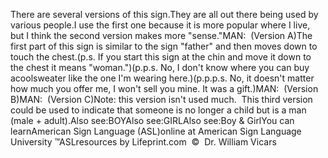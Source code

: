 There are several versions of this sign.They are all out there being used by various people.I use the 
  first one because it is more popular where I live, but I think the second version 
	makes more "sense."MAN:  (Version A)The first part of this sign is similar to the sign "father" and then moves 
	down to touch the chest.(p.s. If you start this sign at the chin and move it down to the chest 
	it means "woman.")(p.p.s. No, I don't know where you can buy acoolsweater like the one 
	I'm wearing here.)(p.p.p.s. No, it doesn't matter how much you offer me, I won't sell you mine. 
	It was a gift.)MAN:  (Version B)MAN:  (Version C)Note: this version isn't used much.
 This third version could be used to indicate that someone 
  is no longer a child but is a man (male + adult).Also see:BOYAlso see:GIRLAlso see:Boy & GirlYou can learnAmerican Sign Language (ASL)online at American Sign Language University ™ASLresources by Lifeprint.com  ©  Dr. William Vicars